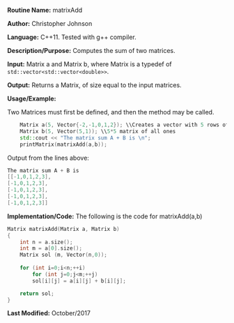 **Routine Name:** matrixAdd

**Author:** Christopher Johnson

**Language:** C++11. Tested with g++ compiler.

**Description/Purpose:** 
Computes the sum of two matrices.

**Input:**
Matrix a and Matrix b, where Matrix is a typedef of `std::vector<std::vector<double>>`.

**Output:**
Returns a Matrix, of size equal to the input matrices.

**Usage/Example:**

Two Matrices must first be defined, and then the method may be called.
```C++
    Matrix a(5, Vector{-2,-1,0,1,2}); \\Creates a vector with 5 rows of [-2,-1,0,-1,-2]
    Matrix b(5, Vector(5,1)); \\5*5 matrix of all ones
    std::cout << "The matrix sum A + B is \n";
    printMatrix(matrixAdd(a,b));
```
Output from the lines above:
```c++
The matrix sum A + B is
[[-1,0,1,2,3],
[-1,0,1,2,3],
[-1,0,1,2,3],
[-1,0,1,2,3],
[-1,0,1,2,3]]
```


**Implementation/Code:** The following is the code for matrixAdd(a,b)
```c++
Matrix matrixAdd(Matrix a, Matrix b)
{
    int n = a.size();
    int m = a[0].size();
    Matrix sol (m, Vector(n,0));
    
    for (int i=0;i<n;++i)
        for (int j=0;j<m;++j)
	    sol[i][j] = a[i][j] + b[i][j];

    return sol;
}
```
**Last Modified:** October/2017

